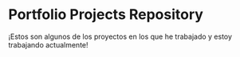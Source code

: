 # Portfolio Projects Repository
¡Estos son algunos de los proyectos en los que he trabajado y estoy trabajando actualmente!
